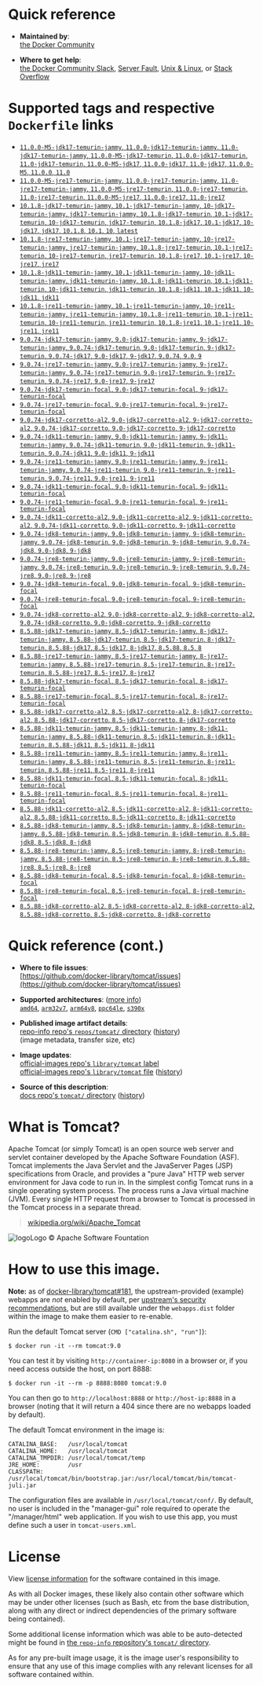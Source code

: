 <!--

********************************************************************************

WARNING:

    DO NOT EDIT "tomcat/README.md"

    IT IS AUTO-GENERATED

    (from the other files in "tomcat/" combined with a set of templates)

********************************************************************************

-->

# Quick reference

-	**Maintained by**:  
	[the Docker Community](https://github.com/docker-library/tomcat)

-	**Where to get help**:  
	[the Docker Community Slack](https://dockr.ly/comm-slack), [Server Fault](https://serverfault.com/help/on-topic), [Unix & Linux](https://unix.stackexchange.com/help/on-topic), or [Stack Overflow](https://stackoverflow.com/help/on-topic)

# Supported tags and respective `Dockerfile` links

-	[`11.0.0-M5-jdk17-temurin-jammy`, `11.0.0-jdk17-temurin-jammy`, `11.0-jdk17-temurin-jammy`, `11.0.0-M5-jdk17-temurin`, `11.0.0-jdk17-temurin`, `11.0-jdk17-temurin`, `11.0.0-M5-jdk17`, `11.0.0-jdk17`, `11.0-jdk17`, `11.0.0-M5`, `11.0.0`, `11.0`](https://github.com/docker-library/tomcat/blob/fb328ed4e0c36ca21299a8dad9b8dbce20dee236/11.0/jdk17/temurin-jammy/Dockerfile)
-	[`11.0.0-M5-jre17-temurin-jammy`, `11.0.0-jre17-temurin-jammy`, `11.0-jre17-temurin-jammy`, `11.0.0-M5-jre17-temurin`, `11.0.0-jre17-temurin`, `11.0-jre17-temurin`, `11.0.0-M5-jre17`, `11.0.0-jre17`, `11.0-jre17`](https://github.com/docker-library/tomcat/blob/17250442a64aab56e229f14cf2a4f570da8bb48f/11.0/jre17/temurin-jammy/Dockerfile)
-	[`10.1.8-jdk17-temurin-jammy`, `10.1-jdk17-temurin-jammy`, `10-jdk17-temurin-jammy`, `jdk17-temurin-jammy`, `10.1.8-jdk17-temurin`, `10.1-jdk17-temurin`, `10-jdk17-temurin`, `jdk17-temurin`, `10.1.8-jdk17`, `10.1-jdk17`, `10-jdk17`, `jdk17`, `10.1.8`, `10.1`, `10`, `latest`](https://github.com/docker-library/tomcat/blob/fb328ed4e0c36ca21299a8dad9b8dbce20dee236/10.1/jdk17/temurin-jammy/Dockerfile)
-	[`10.1.8-jre17-temurin-jammy`, `10.1-jre17-temurin-jammy`, `10-jre17-temurin-jammy`, `jre17-temurin-jammy`, `10.1.8-jre17-temurin`, `10.1-jre17-temurin`, `10-jre17-temurin`, `jre17-temurin`, `10.1.8-jre17`, `10.1-jre17`, `10-jre17`, `jre17`](https://github.com/docker-library/tomcat/blob/fcaa478d6d8ad1ee702efddec8ed8eada283acc5/10.1/jre17/temurin-jammy/Dockerfile)
-	[`10.1.8-jdk11-temurin-jammy`, `10.1-jdk11-temurin-jammy`, `10-jdk11-temurin-jammy`, `jdk11-temurin-jammy`, `10.1.8-jdk11-temurin`, `10.1-jdk11-temurin`, `10-jdk11-temurin`, `jdk11-temurin`, `10.1.8-jdk11`, `10.1-jdk11`, `10-jdk11`, `jdk11`](https://github.com/docker-library/tomcat/blob/fb328ed4e0c36ca21299a8dad9b8dbce20dee236/10.1/jdk11/temurin-jammy/Dockerfile)
-	[`10.1.8-jre11-temurin-jammy`, `10.1-jre11-temurin-jammy`, `10-jre11-temurin-jammy`, `jre11-temurin-jammy`, `10.1.8-jre11-temurin`, `10.1-jre11-temurin`, `10-jre11-temurin`, `jre11-temurin`, `10.1.8-jre11`, `10.1-jre11`, `10-jre11`, `jre11`](https://github.com/docker-library/tomcat/blob/fcaa478d6d8ad1ee702efddec8ed8eada283acc5/10.1/jre11/temurin-jammy/Dockerfile)
-	[`9.0.74-jdk17-temurin-jammy`, `9.0-jdk17-temurin-jammy`, `9-jdk17-temurin-jammy`, `9.0.74-jdk17-temurin`, `9.0-jdk17-temurin`, `9-jdk17-temurin`, `9.0.74-jdk17`, `9.0-jdk17`, `9-jdk17`, `9.0.74`, `9.0`, `9`](https://github.com/docker-library/tomcat/blob/fb328ed4e0c36ca21299a8dad9b8dbce20dee236/9.0/jdk17/temurin-jammy/Dockerfile)
-	[`9.0.74-jre17-temurin-jammy`, `9.0-jre17-temurin-jammy`, `9-jre17-temurin-jammy`, `9.0.74-jre17-temurin`, `9.0-jre17-temurin`, `9-jre17-temurin`, `9.0.74-jre17`, `9.0-jre17`, `9-jre17`](https://github.com/docker-library/tomcat/blob/680850057e040405b12b2d841969a38e9c039740/9.0/jre17/temurin-jammy/Dockerfile)
-	[`9.0.74-jdk17-temurin-focal`, `9.0-jdk17-temurin-focal`, `9-jdk17-temurin-focal`](https://github.com/docker-library/tomcat/blob/fb328ed4e0c36ca21299a8dad9b8dbce20dee236/9.0/jdk17/temurin-focal/Dockerfile)
-	[`9.0.74-jre17-temurin-focal`, `9.0-jre17-temurin-focal`, `9-jre17-temurin-focal`](https://github.com/docker-library/tomcat/blob/680850057e040405b12b2d841969a38e9c039740/9.0/jre17/temurin-focal/Dockerfile)
-	[`9.0.74-jdk17-corretto-al2`, `9.0-jdk17-corretto-al2`, `9-jdk17-corretto-al2`, `9.0.74-jdk17-corretto`, `9.0-jdk17-corretto`, `9-jdk17-corretto`](https://github.com/docker-library/tomcat/blob/fb328ed4e0c36ca21299a8dad9b8dbce20dee236/9.0/jdk17/corretto-al2/Dockerfile)
-	[`9.0.74-jdk11-temurin-jammy`, `9.0-jdk11-temurin-jammy`, `9-jdk11-temurin-jammy`, `9.0.74-jdk11-temurin`, `9.0-jdk11-temurin`, `9-jdk11-temurin`, `9.0.74-jdk11`, `9.0-jdk11`, `9-jdk11`](https://github.com/docker-library/tomcat/blob/fb328ed4e0c36ca21299a8dad9b8dbce20dee236/9.0/jdk11/temurin-jammy/Dockerfile)
-	[`9.0.74-jre11-temurin-jammy`, `9.0-jre11-temurin-jammy`, `9-jre11-temurin-jammy`, `9.0.74-jre11-temurin`, `9.0-jre11-temurin`, `9-jre11-temurin`, `9.0.74-jre11`, `9.0-jre11`, `9-jre11`](https://github.com/docker-library/tomcat/blob/680850057e040405b12b2d841969a38e9c039740/9.0/jre11/temurin-jammy/Dockerfile)
-	[`9.0.74-jdk11-temurin-focal`, `9.0-jdk11-temurin-focal`, `9-jdk11-temurin-focal`](https://github.com/docker-library/tomcat/blob/fb328ed4e0c36ca21299a8dad9b8dbce20dee236/9.0/jdk11/temurin-focal/Dockerfile)
-	[`9.0.74-jre11-temurin-focal`, `9.0-jre11-temurin-focal`, `9-jre11-temurin-focal`](https://github.com/docker-library/tomcat/blob/680850057e040405b12b2d841969a38e9c039740/9.0/jre11/temurin-focal/Dockerfile)
-	[`9.0.74-jdk11-corretto-al2`, `9.0-jdk11-corretto-al2`, `9-jdk11-corretto-al2`, `9.0.74-jdk11-corretto`, `9.0-jdk11-corretto`, `9-jdk11-corretto`](https://github.com/docker-library/tomcat/blob/fb328ed4e0c36ca21299a8dad9b8dbce20dee236/9.0/jdk11/corretto-al2/Dockerfile)
-	[`9.0.74-jdk8-temurin-jammy`, `9.0-jdk8-temurin-jammy`, `9-jdk8-temurin-jammy`, `9.0.74-jdk8-temurin`, `9.0-jdk8-temurin`, `9-jdk8-temurin`, `9.0.74-jdk8`, `9.0-jdk8`, `9-jdk8`](https://github.com/docker-library/tomcat/blob/fb328ed4e0c36ca21299a8dad9b8dbce20dee236/9.0/jdk8/temurin-jammy/Dockerfile)
-	[`9.0.74-jre8-temurin-jammy`, `9.0-jre8-temurin-jammy`, `9-jre8-temurin-jammy`, `9.0.74-jre8-temurin`, `9.0-jre8-temurin`, `9-jre8-temurin`, `9.0.74-jre8`, `9.0-jre8`, `9-jre8`](https://github.com/docker-library/tomcat/blob/680850057e040405b12b2d841969a38e9c039740/9.0/jre8/temurin-jammy/Dockerfile)
-	[`9.0.74-jdk8-temurin-focal`, `9.0-jdk8-temurin-focal`, `9-jdk8-temurin-focal`](https://github.com/docker-library/tomcat/blob/fb328ed4e0c36ca21299a8dad9b8dbce20dee236/9.0/jdk8/temurin-focal/Dockerfile)
-	[`9.0.74-jre8-temurin-focal`, `9.0-jre8-temurin-focal`, `9-jre8-temurin-focal`](https://github.com/docker-library/tomcat/blob/680850057e040405b12b2d841969a38e9c039740/9.0/jre8/temurin-focal/Dockerfile)
-	[`9.0.74-jdk8-corretto-al2`, `9.0-jdk8-corretto-al2`, `9-jdk8-corretto-al2`, `9.0.74-jdk8-corretto`, `9.0-jdk8-corretto`, `9-jdk8-corretto`](https://github.com/docker-library/tomcat/blob/fb328ed4e0c36ca21299a8dad9b8dbce20dee236/9.0/jdk8/corretto-al2/Dockerfile)
-	[`8.5.88-jdk17-temurin-jammy`, `8.5-jdk17-temurin-jammy`, `8-jdk17-temurin-jammy`, `8.5.88-jdk17-temurin`, `8.5-jdk17-temurin`, `8-jdk17-temurin`, `8.5.88-jdk17`, `8.5-jdk17`, `8-jdk17`, `8.5.88`, `8.5`, `8`](https://github.com/docker-library/tomcat/blob/fb328ed4e0c36ca21299a8dad9b8dbce20dee236/8.5/jdk17/temurin-jammy/Dockerfile)
-	[`8.5.88-jre17-temurin-jammy`, `8.5-jre17-temurin-jammy`, `8-jre17-temurin-jammy`, `8.5.88-jre17-temurin`, `8.5-jre17-temurin`, `8-jre17-temurin`, `8.5.88-jre17`, `8.5-jre17`, `8-jre17`](https://github.com/docker-library/tomcat/blob/44079aa2c56da8b47438f58af9c01ffdda1a8a95/8.5/jre17/temurin-jammy/Dockerfile)
-	[`8.5.88-jdk17-temurin-focal`, `8.5-jdk17-temurin-focal`, `8-jdk17-temurin-focal`](https://github.com/docker-library/tomcat/blob/fb328ed4e0c36ca21299a8dad9b8dbce20dee236/8.5/jdk17/temurin-focal/Dockerfile)
-	[`8.5.88-jre17-temurin-focal`, `8.5-jre17-temurin-focal`, `8-jre17-temurin-focal`](https://github.com/docker-library/tomcat/blob/44079aa2c56da8b47438f58af9c01ffdda1a8a95/8.5/jre17/temurin-focal/Dockerfile)
-	[`8.5.88-jdk17-corretto-al2`, `8.5-jdk17-corretto-al2`, `8-jdk17-corretto-al2`, `8.5.88-jdk17-corretto`, `8.5-jdk17-corretto`, `8-jdk17-corretto`](https://github.com/docker-library/tomcat/blob/fb328ed4e0c36ca21299a8dad9b8dbce20dee236/8.5/jdk17/corretto-al2/Dockerfile)
-	[`8.5.88-jdk11-temurin-jammy`, `8.5-jdk11-temurin-jammy`, `8-jdk11-temurin-jammy`, `8.5.88-jdk11-temurin`, `8.5-jdk11-temurin`, `8-jdk11-temurin`, `8.5.88-jdk11`, `8.5-jdk11`, `8-jdk11`](https://github.com/docker-library/tomcat/blob/fb328ed4e0c36ca21299a8dad9b8dbce20dee236/8.5/jdk11/temurin-jammy/Dockerfile)
-	[`8.5.88-jre11-temurin-jammy`, `8.5-jre11-temurin-jammy`, `8-jre11-temurin-jammy`, `8.5.88-jre11-temurin`, `8.5-jre11-temurin`, `8-jre11-temurin`, `8.5.88-jre11`, `8.5-jre11`, `8-jre11`](https://github.com/docker-library/tomcat/blob/44079aa2c56da8b47438f58af9c01ffdda1a8a95/8.5/jre11/temurin-jammy/Dockerfile)
-	[`8.5.88-jdk11-temurin-focal`, `8.5-jdk11-temurin-focal`, `8-jdk11-temurin-focal`](https://github.com/docker-library/tomcat/blob/fb328ed4e0c36ca21299a8dad9b8dbce20dee236/8.5/jdk11/temurin-focal/Dockerfile)
-	[`8.5.88-jre11-temurin-focal`, `8.5-jre11-temurin-focal`, `8-jre11-temurin-focal`](https://github.com/docker-library/tomcat/blob/44079aa2c56da8b47438f58af9c01ffdda1a8a95/8.5/jre11/temurin-focal/Dockerfile)
-	[`8.5.88-jdk11-corretto-al2`, `8.5-jdk11-corretto-al2`, `8-jdk11-corretto-al2`, `8.5.88-jdk11-corretto`, `8.5-jdk11-corretto`, `8-jdk11-corretto`](https://github.com/docker-library/tomcat/blob/fb328ed4e0c36ca21299a8dad9b8dbce20dee236/8.5/jdk11/corretto-al2/Dockerfile)
-	[`8.5.88-jdk8-temurin-jammy`, `8.5-jdk8-temurin-jammy`, `8-jdk8-temurin-jammy`, `8.5.88-jdk8-temurin`, `8.5-jdk8-temurin`, `8-jdk8-temurin`, `8.5.88-jdk8`, `8.5-jdk8`, `8-jdk8`](https://github.com/docker-library/tomcat/blob/fb328ed4e0c36ca21299a8dad9b8dbce20dee236/8.5/jdk8/temurin-jammy/Dockerfile)
-	[`8.5.88-jre8-temurin-jammy`, `8.5-jre8-temurin-jammy`, `8-jre8-temurin-jammy`, `8.5.88-jre8-temurin`, `8.5-jre8-temurin`, `8-jre8-temurin`, `8.5.88-jre8`, `8.5-jre8`, `8-jre8`](https://github.com/docker-library/tomcat/blob/44079aa2c56da8b47438f58af9c01ffdda1a8a95/8.5/jre8/temurin-jammy/Dockerfile)
-	[`8.5.88-jdk8-temurin-focal`, `8.5-jdk8-temurin-focal`, `8-jdk8-temurin-focal`](https://github.com/docker-library/tomcat/blob/fb328ed4e0c36ca21299a8dad9b8dbce20dee236/8.5/jdk8/temurin-focal/Dockerfile)
-	[`8.5.88-jre8-temurin-focal`, `8.5-jre8-temurin-focal`, `8-jre8-temurin-focal`](https://github.com/docker-library/tomcat/blob/44079aa2c56da8b47438f58af9c01ffdda1a8a95/8.5/jre8/temurin-focal/Dockerfile)
-	[`8.5.88-jdk8-corretto-al2`, `8.5-jdk8-corretto-al2`, `8-jdk8-corretto-al2`, `8.5.88-jdk8-corretto`, `8.5-jdk8-corretto`, `8-jdk8-corretto`](https://github.com/docker-library/tomcat/blob/fb328ed4e0c36ca21299a8dad9b8dbce20dee236/8.5/jdk8/corretto-al2/Dockerfile)

# Quick reference (cont.)

-	**Where to file issues**:  
	[https://github.com/docker-library/tomcat/issues](https://github.com/docker-library/tomcat/issues)

-	**Supported architectures**: ([more info](https://github.com/docker-library/official-images#architectures-other-than-amd64))  
	[`amd64`](https://hub.docker.com/r/amd64/tomcat/), [`arm32v7`](https://hub.docker.com/r/arm32v7/tomcat/), [`arm64v8`](https://hub.docker.com/r/arm64v8/tomcat/), [`ppc64le`](https://hub.docker.com/r/ppc64le/tomcat/), [`s390x`](https://hub.docker.com/r/s390x/tomcat/)

-	**Published image artifact details**:  
	[repo-info repo's `repos/tomcat/` directory](https://github.com/docker-library/repo-info/blob/master/repos/tomcat) ([history](https://github.com/docker-library/repo-info/commits/master/repos/tomcat))  
	(image metadata, transfer size, etc)

-	**Image updates**:  
	[official-images repo's `library/tomcat` label](https://github.com/docker-library/official-images/issues?q=label%3Alibrary%2Ftomcat)  
	[official-images repo's `library/tomcat` file](https://github.com/docker-library/official-images/blob/master/library/tomcat) ([history](https://github.com/docker-library/official-images/commits/master/library/tomcat))

-	**Source of this description**:  
	[docs repo's `tomcat/` directory](https://github.com/docker-library/docs/tree/master/tomcat) ([history](https://github.com/docker-library/docs/commits/master/tomcat))

# What is Tomcat?

Apache Tomcat (or simply Tomcat) is an open source web server and servlet container developed by the Apache Software Foundation (ASF). Tomcat implements the Java Servlet and the JavaServer Pages (JSP) specifications from Oracle, and provides a "pure Java" HTTP web server environment for Java code to run in. In the simplest config Tomcat runs in a single operating system process. The process runs a Java virtual machine (JVM). Every single HTTP request from a browser to Tomcat is processed in the Tomcat process in a separate thread.

> [wikipedia.org/wiki/Apache_Tomcat](https://en.wikipedia.org/wiki/Apache_Tomcat)

![logo](https://raw.githubusercontent.com/docker-library/docs/8e31eb93a02d504d0cfe1da435aa31b377fc627d/tomcat/logo.png)Logo &copy; Apache Software Fountation

# How to use this image.

**Note:** as of [docker-library/tomcat#181](https://github.com/docker-library/tomcat/pull/181), the upstream-provided (example) webapps are *not* enabled by default, per [upstream's security recommendations](https://tomcat.apache.org/tomcat-9.0-doc/security-howto.html#Default_web_applications), but are still available under the `webapps.dist` folder within the image to make them easier to re-enable.

Run the default Tomcat server (`CMD ["catalina.sh", "run"]`):

```console
$ docker run -it --rm tomcat:9.0
```

You can test it by visiting `http://container-ip:8080` in a browser or, if you need access outside the host, on port 8888:

```console
$ docker run -it --rm -p 8888:8080 tomcat:9.0
```

You can then go to `http://localhost:8888` or `http://host-ip:8888` in a browser (noting that it will return a 404 since there are no webapps loaded by default).

The default Tomcat environment in the image is:

	CATALINA_BASE:   /usr/local/tomcat
	CATALINA_HOME:   /usr/local/tomcat
	CATALINA_TMPDIR: /usr/local/tomcat/temp
	JRE_HOME:        /usr
	CLASSPATH:       /usr/local/tomcat/bin/bootstrap.jar:/usr/local/tomcat/bin/tomcat-juli.jar

The configuration files are available in `/usr/local/tomcat/conf/`. By default, no user is included in the "manager-gui" role required to operate the "/manager/html" web application. If you wish to use this app, you must define such a user in `tomcat-users.xml`.

# License

View [license information](https://www.apache.org/licenses/LICENSE-2.0) for the software contained in this image.

As with all Docker images, these likely also contain other software which may be under other licenses (such as Bash, etc from the base distribution, along with any direct or indirect dependencies of the primary software being contained).

Some additional license information which was able to be auto-detected might be found in [the `repo-info` repository's `tomcat/` directory](https://github.com/docker-library/repo-info/tree/master/repos/tomcat).

As for any pre-built image usage, it is the image user's responsibility to ensure that any use of this image complies with any relevant licenses for all software contained within.
